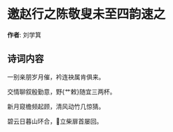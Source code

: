 # 邀赵行之陈敬叟未至四韵速之

**作者**: 刘学箕

## 诗词内容

一别亲朋岁月催，衿连袂属肯俱来。

交情聊叙殷勤意，野{艹敕}随宜三两杯。

新月窥檐频起顾，清风动竹几惊猜。

碧云日暮山环合，𥩟立柴扉首屡回。

